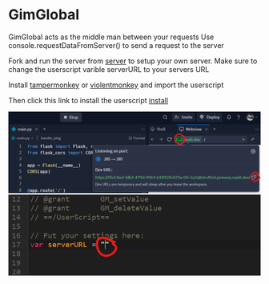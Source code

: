 # GimGlobal

GimGlobal acts as the middle man between your requests
Use console.requestDataFromServer() to send a request to the server

Fork and run the server from [server](https://replit.com/@wendover3401/server) to setup your own server.
Make sure to change the userscript varible serverURL to your servers URL

Install [tampermonkey](https://chromewebstore.google.com/detail/tampermonkey/dhdgffkkebhmkfjojejmpbldmpobfkfo) or [violentmonkey](https://chromewebstore.google.com/detail/violentmonkey/jinjaccalgkegednnccohejagnlnfdag) and import the userscript

Then click this link to install the userscript [install](https://github.com/wend0ver/GimGlobal/raw/main/gimGlobal.user.js)

![1](https://raw.githubusercontent.com/wend0ver/GimGlobal/main/getURL.png)
![2](https://raw.githubusercontent.com/wend0ver/GimGlobal/main/pasteURL.png)
